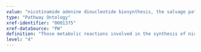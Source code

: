 ```yaml
---
value: "nicotinamide adenine dinucleotide biosynthesis, the salvage pathway"
type: "Pathway Ontology"
xref-identifier: "0001375"
xref-dataSource: "PW"
definition: "Those metabolic reactions involved in the synthesis of nicotinamide adenine dinucleotide (NAD) from precursors such as nicotinamide, nicotinic acid or nicotinamide riboside, collectively known as vitamin B3 or niacin."
level: "4"
---
```

